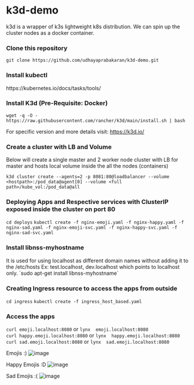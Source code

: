# k3d-demo
k3d is a wrapper of k3s lightweight k8s distribution. We can spin up the cluster nodes as a docker container.

<h3>Clone this repository</h3>

`git clone https://github.com/udhayaprabakaran/k3d-demo.git`

<h3>Install kubectl</h3>
https://kubernetes.io/docs/tasks/tools/

<h3>Install K3d (Pre-Requisite: Docker)</h3>

`wget -q -O - https://raw.githubusercontent.com/rancher/k3d/main/install.sh | bash`

For specific version and more details visit: https://k3d.io/

<h3>Create a cluster with LB and Volume</h3>

Below will create a single master and 2 worker node cluster with LB for master and hosts local volume inside the all the nodes (containers)

`k3d cluster create --agents=2 -p 8081:80@loadbalancer --volume <hostpath>:/pod_data@agent[0] --volume <full path>/kube_vol:/pod_data@all`

<h3> Deploying Apps and Respective services with ClusterIP exposed inside the cluster on port 80 </h3>

`cd deploys`
`kubectl create -f nginx-emoji.yaml -f nginx-happy.yaml -f nginx-sad.yaml -f nginx-emoji-svc.yaml -f nginx-happy-svc.yaml -f nginx-sad-svc.yaml`

<h3> Install libnss-myhostname </h3>
It is used for using localhost as different domain names without adding it to the /etc/hosts
Ex: test.localhost, dev.localhost which points to localhost only.
`sudo apt-get install libnss-myhostname`

<h3> Creating Ingress resource to access the apps from outside </h3>

`cd ingress`
`kubectl create -f ingress_host_based.yaml`

<h3> Access the apps </h3>

`curl emoji.localhost:8080` or `lynx  emoji.localhost:8080` <br>
`curl happy.emoji.localhost:8080` or `lynx  happy.emoji.localhost:8080`<br>
`curl sad.emoji.localhost:8080` or `lynx  sad.emoji.localhost:8080`<br>

Emojis :)
![image](https://user-images.githubusercontent.com/13021094/129744068-0198c6fd-3115-4a5d-87bc-9361882d72af.png)

Happy Emojis :D
![image](https://user-images.githubusercontent.com/13021094/129744194-ce1594fa-a6eb-4e3f-88c7-fd13a85bea58.png)

Sad Emojis :(
![image](https://user-images.githubusercontent.com/13021094/129744267-5abc65f9-fe76-4a42-94ef-a2542c8843a2.png)
